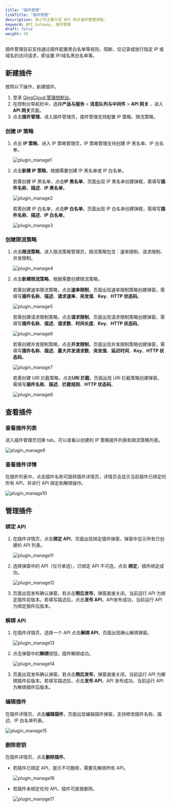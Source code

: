 ```yaml
---
title: "插件管理"
linkTitle: "插件管理"
description: 本小节主要介绍 API 网关插件管理流程。 
keyword: API_Gateway, 插件管理
draft: false
weight: 50
---
```


插件管理目前支持通过插件配置黑白名单等规则，阻断、仅记录或放行指定 IP 或域名的访问请求，即设置 IP/域名黑白名单等。

## 新建插件

按照以下操作，新建插件。

1. 登录 [QingCloud 管理控制台](https://console.qingcloud.com/login)。
2. 在控制台导航栏中，选择**产品与服务** > **消息队列与中间件** > **API 网关** ，进入**API 网关**页面。
3. 点击**插件管理**，进入插件管理页，插件管理支持配置 IP 策略、限流策略。

### 创建 IP 策略

1. 点击 **IP 策略**，进入 IP 策略管理页，IP 策略管理支持创建 IP 黑名单、IP 白名单。

   ![plugin_manage1](../_images/plugin_manage1.png)

2. 点击**新建 IP 策略**，根据需要创建 IP 黑名单或 IP 白名单。

   若需创建 IP 黑名单，点击**IP 黑名单**，页面出现 IP 黑名单创建弹框，需填写**插件名称**、**描述**、**IP 黑名单**。

   ![plugin_manage2](../_images/plugin_manage2.png)

   若需创建 IP 白名单，点击**IP 白名单**，页面出现 IP 白名单创建弹框，需填写**插件名称**、**描述**、**IP 白名单**。

   ![plugin_manage3](../_images/plugin_manage3.png)

### 创建限流策略

1. 点击**限流策略**，进入限流策略管理页，限流策略包含：速率限制、请求限制、并发限制。

   ![plugin_manage4](../_images/plugin_manage4.png)

2. 点击**新建限流策略**，根据需要创建限流策略。

   若需创建速率限流策略，点击**速率限制**，页面出现速率限制策略创建弹窗，需填写**插件名称**、**描述**、**请求速率**、**突发值**、**Key**、**HTTP 状态码**。

   ![plugin_manage5](../_images/plugin_manage5.png)

   若需创建请求限制策略，点击**请求限制**，页面出现请求限制策略创建弹窗，需填写**插件名称**、**描述**、**请求数**、**时间长度**、**Key**、**HTTP 状态码**。

   ![plugin_manage6](../_images/plugin_manage6.png)

   若需创建并发限制策略，点击**并发限制**，页面出现并发限制策略创建弹窗，需填写**插件名称**、**描述**、**最大并发请求数**、**突发值**、**延迟时间**、**Key**、**HTTP 状态码**。

   ![plugin_manage7](../_images/plugin_manage7.png)

   若需创建 URI 拦截策略，点击**URI 拦截**，页面出现 URI 拦截策略创建弹窗，需填写**插件名称**、**描述**、**拦截规则**、**HTTP 状态码**。

   ![plugin_manage8](../_images/plugin_manage8.png)

## 查看插件

### 查看插件列表

进入插件管理页切换 tab，可以查看以创建的 IP 策略插件列表和限流策略列表。

![plugin_manage9](../_images/plugin_manage9.png)

### 查看插件详情

在插件列表中，点击插件名称可跳转插件详情页，详情页会显示当前插件已绑定的所有 API，并进行 API 绑定和解绑操作。

![plugin_manage10](../_images/plugin_manage10.png)

## 管理插件

### 绑定 API 

1. 在插件详情页，点击**绑定 API**，页面出现绑定插件弹窗，弹窗中显示所有已创建的 API 列表。

   ![plugin_manage11](../_images/plugin_manage11.png)

2. 选择弹窗中的 API（仅可单选），已绑定 API 不可选，点击 **绑定**，插件绑定成功。

   ![plugin_manage12](../_images/plugin_manage12.png)

3. 页面出现发布确认弹窗，若点击**稍后发布**，弹窗直接关闭，当前运行 API 为绑定插件前版本。若填写描述后，点击**发布 API**，API发布成功，当前运行 API 为绑定插件后版本。

### 解绑 API 

1. 在插件详情页，选择一个 API 点击**解绑 API**，页面出现确认解绑弹窗。

   ![plugin_manage13](../_images/plugin_manage13.png)

2. 点击弹窗中的**解绑**按钮，插件解绑成功。

   ![plugin_manage14](../_images/plugin_manage14.png)

3. 页面出现发布确认弹窗，若点击**稍后发布**，弹窗直接关闭，当前运行 API 为解绑插件前版本。若填写描述后，点击**发布 API**，API 发布成功，当前运行 API 为解绑插件后版本。

### 编辑插件

在插件详情页，点击**编辑插件**，页面出现编辑插件弹窗，支持修改插件名称、描述、IP 白名单列表。

![plugin_manage15](../_images/plugin_manage15.png)

### 删除密钥

在插件详情页，点击**删除插件**。

- 若插件已绑定 API，提示不可删除，需要先解绑所有 API。

  ![plugin_manage16](../_images/plugin_manage16.png)

- 若插件未绑定任何 API，插件可直接删除。

  ![plugin_manage17](../_images/plugin_manage17.png)

